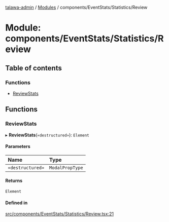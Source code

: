 [talawa-admin](../README.md) / [Modules](../modules.md) / components/EventStats/Statistics/Review

# Module: components/EventStats/Statistics/Review

## Table of contents

### Functions

- [ReviewStats](components_EventStats_Statistics_Review.md#reviewstats)

## Functions

### ReviewStats

▸ **ReviewStats**(`«destructured»`): `Element`

#### Parameters

| Name | Type |
| :------ | :------ |
| `«destructured»` | `ModalPropType` |

#### Returns

`Element`

#### Defined in

[src/components/EventStats/Statistics/Review.tsx:21](https://github.com/duplixx/talawa-admin/blob/0632235/src/components/EventStats/Statistics/Review.tsx#L21)
